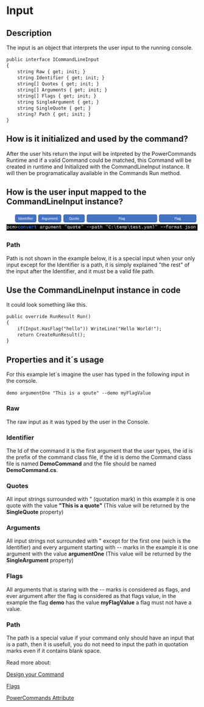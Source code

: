 # Input

## Description
The input is an object that interprets the user input to the running console.

```
public interface ICommandLineInput
{
    string Raw { get; init; }
    string Identifier { get; init; }
    string[] Quotes { get; init; }
    string[] Arguments { get; init; }
    string[] Flags { get; init; }
    string SingleArgument { get; }
    string SingleQuote { get; }
    string? Path { get; init; }
}
```
## How is it initialized and used by the command?
After the user hits return the input will be intpreted by the PowerCommands Runtime and if a valid Command could be matched, this Command will be created in runtime and Initialized with the CommandLineInput instance. It will then be programaticallay available in the Commands Run method.

## How is the user input mapped to the CommandLineInput instance?
![Alt text](images/Command_line_input_described.png?raw=true "Describe convert command")

### Path
Path is not shown in the example below, it is a special input when your only input except for the Identifier is a path, it is simply explained "the rest" of the input after the Identifier, and it must be a valid file path.

## Use the CommandLineInput instance in code
It could look something like this.

```
public override RunResult Run()
{
    if(Input.HasFlag("hello")) WriteLine("Hello World!");
    return CreateRunResult();
}
```

## Properties and it´s usage
For this example let´s imagine the user has typed in the following input in the console.

``` demo argumentOne "This is a qoute" --demo myFlagValue ```

### Raw
The raw input as it was typed by the user in the Console.
### Identifier
The Id of the command it is the first argument that the user types, the id is the prefix of the command class file, if the id is demo the Command class file is named **DemoCommand** and the file should be named **DemoCommand.cs**. 
### Quotes
All input strings surrounded with " (quotation mark) in this example it is one quote with the value **"This is a quote"** (This value will be returned by the **SingleQuote** property)
### Arguments
All input strings not surrounded with " except for the first one (wich is the Identifier) and every argument starting with -- marks in the example it is one argument with the value **argumentOne** (This value will be returned by the **SingleArgument** property)
### Flags
All arguments that is staring with the -- marks is considered as flags, and ever argument after the flag is considered as that flags value, in the example the flag **demo** has the value **myFlagValue** a flag must not have a value.
### Path
The path is a special value if your command only should have an input that is a path, then it is usefull, you do not need to input the path in quotation marks even if it contains blank space.

Read more about:

[Design your Command](Design_command.md)

[Flags](Flags.md)

[PowerCommands Attribute](PowerCommandAttribute.md)

